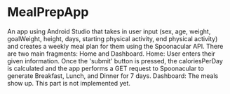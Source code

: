 # MealPrepApp
An app using Android Studio that takes in user input (sex, age, weight, goalWeight, height, days, starting physical activity, end physical activity) and creates a weekly meal plan for them using the Spoonacular API.
There are two main fragments: Home and Dashboard.
Home: User enters their given information. 
Once the 'submit' button is pressed, the caloriesPerDay is calculated and the app performs a GET request to Spoonacular to generate Breakfast, Lunch, and Dinner for 7 days.
Dashboard: The meals show up. This part is not implemented yet.
